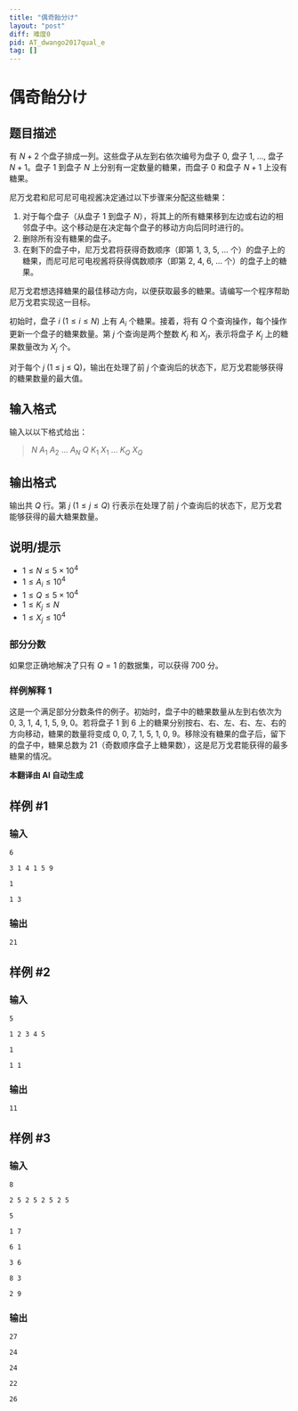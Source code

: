 ```yaml
---
title: "偶奇飴分け"
layout: "post"
diff: 难度0
pid: AT_dwango2017qual_e
tag: []
---
```


# 偶奇飴分け

## 题目描述

有 $N + 2$ 个盘子排成一列。这些盘子从左到右依次编号为盘子 $0$, 盘子 $1$, ..., 盘子 $N+1$。盘子 $1$ 到盘子 $N$ 上分别有一定数量的糖果，而盘子 $0$ 和盘子 $N+1$ 上没有糖果。

尼万戈君和尼可尼可电视酱决定通过以下步骤来分配这些糖果：

1. 对于每个盘子（从盘子 $1$ 到盘子 $N$），将其上的所有糖果移到左边或右边的相邻盘子中。这个移动是在决定每个盘子的移动方向后同时进行的。
2. 删除所有没有糖果的盘子。
3. 在剩下的盘子中，尼万戈君将获得奇数顺序（即第 $1$, $3$, $5$, ... 个）的盘子上的糖果，而尼可尼可电视酱将获得偶数顺序（即第 $2$, $4$, $6$, ... 个）的盘子上的糖果。

尼万戈君想选择糖果的最佳移动方向，以便获取最多的糖果。请编写一个程序帮助尼万戈君实现这一目标。

初始时，盘子 $i$ ($1 \leq i \leq N$) 上有 $A_i$ 个糖果。接着，将有 $Q$ 个查询操作，每个操作更新一个盘子的糖果数量。第 $j$ 个查询是两个整数 $K_j$ 和 $X_j$，表示将盘子 $K_j$ 上的糖果数量改为 $X_j$ 个。

对于每个 $j$ (1 ≤ j ≤ Q)，输出在处理了前 $j$ 个查询后的状态下，尼万戈君能够获得的糖果数量的最大值。

## 输入格式

输入以以下格式给出：

> $N$ $A_1$ $A_2$ ... $A_N$ $Q$ $K_1$ $X_1$ ... $K_Q$ $X_Q$

## 输出格式

输出共 $Q$ 行。第 $j$ ($1\leq j\leq Q$) 行表示在处理了前 $j$ 个查询后的状态下，尼万戈君能够获得的最大糖果数量。

## 说明/提示

- $1 \leq N \leq 5 \times 10^4$
- $1 \leq A_i \leq 10^4$
- $1 \leq Q \leq 5 \times 10^4$
- $1 \leq K_j \leq N$
- $1 \leq X_j \leq 10^4$

### 部分分数

如果您正确地解决了只有 $Q = 1$ 的数据集，可以获得 700 分。

### 样例解释 1

这是一个满足部分分数条件的例子。初始时，盘子中的糖果数量从左到右依次为 $0$, $3$, $1$, $4$, $1$, $5$, $9$, $0$。若将盘子 $1$ 到 $6$ 上的糖果分别按右、右、左、右、左、右的方向移动，糖果的数量将变成 $0$, $0$, $7$, $1$, $5$, $1$, $0$, $9$。移除没有糖果的盘子后，留下的盘子中，糖果总数为 $21$（奇数顺序盘子上糖果数），这是尼万戈君能获得的最多糖果的情况。

 **本翻译由 AI 自动生成**

## 样例 #1

### 输入

```
6
3 1 4 1 5 9
1
1 3
```

### 输出

```
21
```

## 样例 #2

### 输入

```
5
1 2 3 4 5
1
1 1
```

### 输出

```
11
```

## 样例 #3

### 输入

```
8
2 5 2 5 2 5 2 5
5
1 7
6 1
3 6
8 3
2 9
```

### 输出

```
27
24
24
22
26
```

